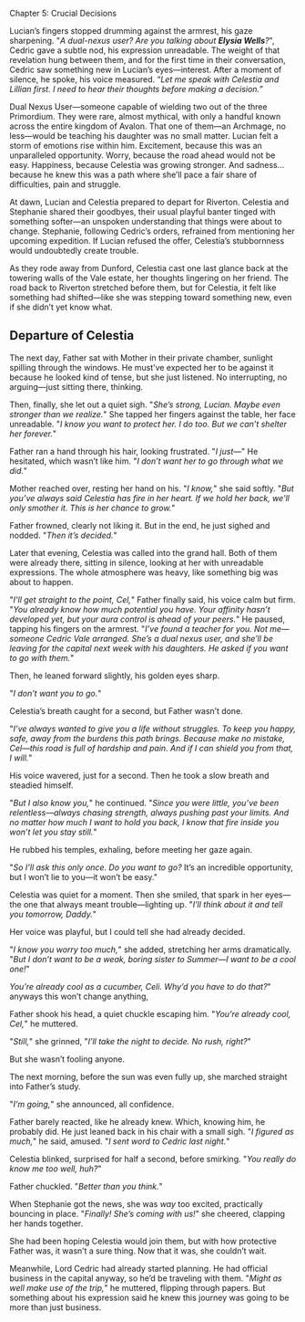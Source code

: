 Chapter 5: Crucial Decisions

Lucian’s fingers stopped drumming against the armrest, his gaze sharpening. "*A dual-nexus user? Are you talking about **Elysia Wells**?*", Cedric gave a subtle nod, his expression unreadable. The weight of that revelation hung between them, and for the first time in their conversation, Cedric saw something new in Lucian’s eyes—interest.  After a moment of silence, he spoke, his voice measured. “*Let me speak with Celestia and Lillian first. I need to hear their thoughts before making a decision.*”

Dual Nexus User—someone capable of wielding two out of the three Primordium. They were rare, almost mythical, with only a handful known across the entire kingdom of Avalon. That one of them—an Archmage, no less—would be teaching his daughter was no small matter. Lucian felt a storm of emotions rise within him. Excitement, because this was an unparalleled opportunity. Worry, because the road ahead would not be easy. Happiness, because Celestia was growing stronger. And sadness... because he knew this was a path where she’ll pace a fair share of  difficulties, pain and struggle.

At dawn, Lucian and Celestia prepared to depart for Riverton. Celestia and Stephanie shared their goodbyes, their usual playful banter tinged with something softer—an unspoken understanding that things were about to change. Stephanie, following Cedric’s orders, refrained from mentioning her upcoming expedition. If Lucian refused the offer, Celestia’s stubbornness would undoubtedly create trouble.

As they rode away from Dunford, Celestia cast one last glance back at the towering walls of the Vale estate, her thoughts lingering on her friend. The road back to Riverton stretched before them, but for Celestia, it felt like something had shifted—like she was stepping toward something new, even if she didn’t yet know what.

## Departure of Celestia

 

The next day, Father sat with Mother in their private chamber, sunlight spilling through the windows. He must’ve expected her to be against it because he looked kind of tense, but she just listened. No interrupting, no arguing—just sitting there, thinking.

Then, finally, she let out a quiet sigh. "*She’s strong, Lucian. Maybe even stronger than we realize.*" She tapped her fingers against the table, her face unreadable. "*I know you want to protect her. I do too. But we can’t shelter her forever.*"

Father ran a hand through his hair, looking frustrated. "*I just—*" He hesitated, which wasn’t like him. "*I don’t want her to go through what we did.*"

Mother reached over, resting her hand on his. "*I know,*" she said softly. "*But you’ve always said Celestia has fire in her heart. If we hold her back, we’ll only smother it. This is her chance to grow.*"

Father frowned, clearly not liking it. But in the end, he just sighed and nodded. "*Then it’s decided.*"

Later that evening, Celestia was called into the grand hall. Both of them were already there, sitting in silence, looking at her with unreadable expressions. The whole atmosphere was heavy, like something big was about to happen.

"*I'll get straight to the point, Cel,*" Father finally said, his voice calm but firm. "*You already know how much potential you have. Your affinity hasn’t developed yet, but your aura control is ahead of your peers.*" He paused, tapping his fingers on the armrest. "*I’ve found a teacher for you. Not me—someone Cedric Vale arranged. She’s a dual nexus user, and she’ll be leaving for the capital next week with his daughters. He asked if you want to go with them.*"

Then, he leaned forward slightly, his golden eyes sharp.

"*I don’t want you to go.*"

Celestia’s breath caught for a second, but Father wasn’t done.

"*I’ve always wanted to give you a life without struggles. To keep you happy, safe, away from the burdens this path brings. Because make no mistake, Cel—this road is full of hardship and pain. And if I can shield you from that, I will.*"

His voice wavered, just for a second. Then he took a slow breath and steadied himself.

"*But I also know you,*" he continued. "*Since you were little, you’ve been relentless—always chasing strength, always pushing past your limits. And no matter how much I want to hold you back, I know that fire inside you won’t let you stay still.*"

He rubbed his temples, exhaling, before meeting her gaze again.

"*So I’ll ask this only once. Do you want to go?* It’s an incredible opportunity, but I won’t lie to you—it won’t be easy."

Celestia was quiet for a moment. Then she smiled, that spark in her eyes—the one that always meant trouble—lighting up. "*I’ll think about it and tell you tomorrow, Daddy.*"

Her voice was playful, but I could tell she had already decided.

"*I know you worry too much,*" she added, stretching her arms dramatically. "*But I don’t want to be a weak, boring sister to Summer—I want to be a cool one!*"

*You’re already cool as a cucumber, Celi. Why’d you have to do that?*" anyways this won’t change anything,

Father shook his head, a quiet chuckle escaping him. "*You’re already cool, Cel,*" he muttered.

"*Still,*" she grinned, "*I’ll take the night to decide. No rush, right?*"

But she wasn’t fooling anyone.

The next morning, before the sun was even fully up, she marched straight into Father’s study.

"*I’m going,*" she announced, all confidence.

Father barely reacted, like he already knew. Which, knowing him, he probably did. He just leaned back in his chair with a small sigh. "*I figured as much,*" he said, amused. "*I sent word to Cedric last night.*"

Celestia blinked, surprised for half a second, before smirking. "*You really do know me too well, huh?*"

Father chuckled. "*Better than you think.*"

When Stephanie got the news, she was *way* too excited, practically bouncing in place. "*Finally! She’s coming with us!*" she cheered, clapping her hands together.

She had been hoping Celestia would join them, but with how protective Father was, it wasn’t a sure thing. Now that it was, she couldn’t wait.

Meanwhile, Lord Cedric had already started planning. He had official business in the capital anyway, so he’d be traveling with them. "*Might as well make use of the trip,*" he muttered, flipping through papers. But something about his expression said he knew this journey was going to be more than just business.
